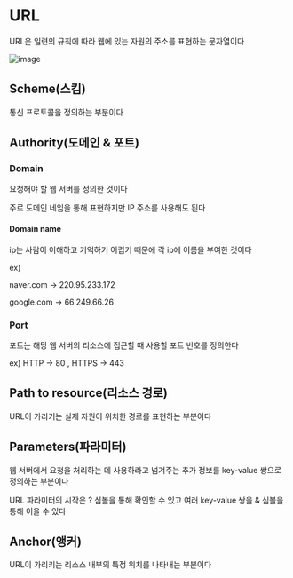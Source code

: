 # URL

URL은 일련의 규칙에 따라 웹에 있는 자원의 주소를 표현하는 문자열이다

![image](https://user-images.githubusercontent.com/82823150/202588351-277f8885-e112-4df3-b2d6-4f2619562afb.png)

## Scheme(스킴)

통신 프로토콜을 정의하는 부분이다

## Authority(도메인 & 포트)

### Domain

요청해야 할 웹 서버를 정의한 것이다

주로 도메인 네임을 통해 표현하지만 IP 주소를 사용해도 된다

#### Domain name

ip는 사람이 이해하고 기억하기 어렵기 때문에 각 ip에 이름을 부여한 것이다

ex)

naver.com -> 220.95.233.172

google.com -> 66.249.66.26

### Port

포트는 해당 웹 서버의 리소스에 접근할 때 사용할 포트 번호를 정의한다

ex) HTTP → 80 , HTTPS → 443

## Path to resource(리소스 경로)

URL이 가리키는 실제 자원이 위치한 경로를 표현하는 부분이다

## Parameters(파라미터)

웹 서버에서 요청을 처리하는 데 사용하라고 넘겨주는 추가 정보를 key-value 쌍으로 정의하는 부분이다

URL 파라미터의 시작은 ? 심볼을 통해 확인할 수 있고 여러 key-value 쌍을 & 심볼을 통해 이을 수 있다

## Anchor(앵커)

URL이 가리키는 리소스 내부의 특정 위치를 나타내는 부분이다
